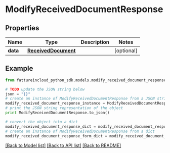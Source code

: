 # ModifyReceivedDocumentResponse



## Properties
Name | Type | Description | Notes
------------ | ------------- | ------------- | -------------
**data** | [**ReceivedDocument**](ReceivedDocument.md) |  | [optional] 

## Example

```python
from fattureincloud_python_sdk.models.modify_received_document_response import ModifyReceivedDocumentResponse

# TODO update the JSON string below
json = "{}"
# create an instance of ModifyReceivedDocumentResponse from a JSON string
modify_received_document_response_instance = ModifyReceivedDocumentResponse.from_json(json)
# print the JSON string representation of the object
print ModifyReceivedDocumentResponse.to_json()

# convert the object into a dict
modify_received_document_response_dict = modify_received_document_response_instance.to_dict()
# create an instance of ModifyReceivedDocumentResponse from a dict
modify_received_document_response_form_dict = modify_received_document_response.from_dict(modify_received_document_response_dict)
```
[[Back to Model list]](../README.md#documentation-for-models) [[Back to API list]](../README.md#documentation-for-api-endpoints) [[Back to README]](../README.md)


